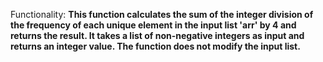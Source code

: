 Functionality: **This function calculates the sum of the integer division of the frequency of each unique element in the input list 'arr' by 4 and returns the result. It takes a list of non-negative integers as input and returns an integer value. The function does not modify the input list.**